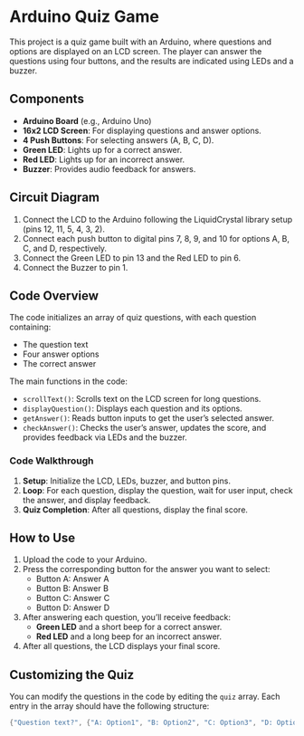 # Arduino Quiz Game

This project is a quiz game built with an Arduino, where questions and options are displayed on an LCD screen. The player can answer the questions using four buttons, and the results are indicated using LEDs and a buzzer.

## Components

- **Arduino Board** (e.g., Arduino Uno)
- **16x2 LCD Screen**: For displaying questions and answer options.
- **4 Push Buttons**: For selecting answers (A, B, C, D).
- **Green LED**: Lights up for a correct answer.
- **Red LED**: Lights up for an incorrect answer.
- **Buzzer**: Provides audio feedback for answers.

## Circuit Diagram

1. Connect the LCD to the Arduino following the LiquidCrystal library setup (pins 12, 11, 5, 4, 3, 2).
2. Connect each push button to digital pins 7, 8, 9, and 10 for options A, B, C, and D, respectively.
3. Connect the Green LED to pin 13 and the Red LED to pin 6.
4. Connect the Buzzer to pin 1.


## Code Overview

The code initializes an array of quiz questions, with each question containing:
- The question text
- Four answer options
- The correct answer

The main functions in the code:
- `scrollText()`: Scrolls text on the LCD screen for long questions.
- `displayQuestion()`: Displays each question and its options.
- `getAnswer()`: Reads button inputs to get the user’s selected answer.
- `checkAnswer()`: Checks the user’s answer, updates the score, and provides feedback via LEDs and the buzzer.

### Code Walkthrough

1. **Setup**: Initialize the LCD, LEDs, buzzer, and button pins.
2. **Loop**: For each question, display the question, wait for user input, check the answer, and display feedback.
3. **Quiz Completion**: After all questions, display the final score.

## How to Use

1. Upload the code to your Arduino.
2. Press the corresponding button for the answer you want to select:
   - Button A: Answer A
   - Button B: Answer B
   - Button C: Answer C
   - Button D: Answer D
3. After answering each question, you’ll receive feedback:
   - **Green LED** and a short beep for a correct answer.
   - **Red LED** and a long beep for an incorrect answer.
4. After all questions, the LCD displays your final score.

## Customizing the Quiz

You can modify the questions in the code by editing the `quiz` array. Each entry in the array should have the following structure:

```cpp
{"Question text?", {"A: Option1", "B: Option2", "C: Option3", "D: Option4"}, 'CorrectOptionLetter'}
